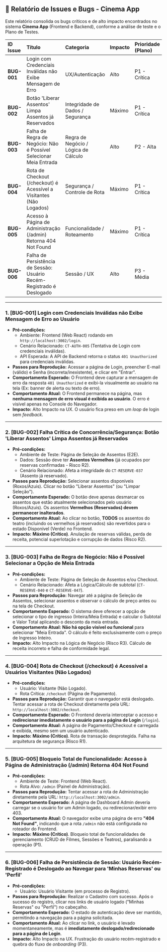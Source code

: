 ## 🐞 Relatório de Issues e Bugs - Cinema App

Este relatório consolida os bugs críticos e de alto impacto encontrados no sistema **Cinema App** (Frontend e Backend), conforme a análise de teste e o Plano de Testes.

| ID Issue | Título | Categoria | Impacto | Prioridade (Plano) | Cenário Relacionado |
| :--- | :--- | :--- | :--- | :--- | :--- |
| **BUG-001** | Login com Credenciais Inválidas não Exibe Mensagem de Erro | UX/Autenticação | Alto | P1 - Crítica | CT-AUTH-005 |
| **BUG-002** | Botão 'Liberar Assentos' Limpa Assentos já Reservados | Integridade de Dados / Segurança | Máximo | P1 - Crítica | Afeta CT-RESERVE-037 |
| **BUG-003** | Falha de Regra de Negócio: Não é Possível Selecionar Meia Entrada | Regra de Negócio / Lógica de Cálculo | Alto | P2 - Alta | CT-RESERVE-040 |
| **BUG-004** | Rota de Checkout (/checkout) é Acessível a Visitantes (Não Logados) | Segurança / Controle de Rota | Máximo | P1 - Crítica | Afeta CT-AUTH-006 |
| **BUG-005** | Acesso à Página de Administração (/admin) Retorna 404 Not Found | Funcionalidade / Roteamento | Máximo | P1 - Crítica | Afeta CT-ADMIN-053 |
| **BUG-006** | Falha de Persistência de Sessão: Usuário Recém-Registrado é Deslogado | Sessão / UX | Alto | P3 - Média | CT-AUTH-006 |

---

### **1. [BUG-001] Login com Credenciais Inválidas não Exibe Mensagem de Erro ao Usuário**

* **Pré-condições:**
    * Ambiente: Frontend (Web React) rodando em `http://localhost:3002/login`.
    * Cenário Relacionado: `CT-AUTH-005` (Tentativa de Login com credenciais inválidas).
    * API Esperada: A API de Backend retorna o status `401 Unauthorized` para credenciais inválidas.
* **Passos para Reprodução:** Acessar a página de Login, preencher E-mail (válido) e Senha (incorreta/inexistente), e clicar em "Entrar".
* **Comportamento Esperado:** O Frontend deve capturar a mensagem de erro da resposta `401 Unauthorized` e exibi-la visualmente ao usuário na tela (Ex: banner de alerta ou texto de erro).
* **Comportamento Atual:** O Frontend permanece na página, mas **nenhuma mensagem de erro visual é exibida ao usuário**. O erro é visível apenas no Console do Navegador.
* **Impacto:** Alto Impacto na UX. O usuário fica preso em um *loop* de login sem *feedback*.

---

### **2. [BUG-002] Falha Crítica de Concorrência/Segurança: Botão 'Liberar Assentos' Limpa Assentos já Reservados**

* **Pré-condições:**
    * Ambiente de Teste: Página de Seleção de Assentos (E2E).
    * Dados: Sessão deve ter **Assentos Vermelhos** (já ocupados por reservas confirmadas - Risco R2).
    * Cenário Relacionado: Afeta a integridade do `CT-RESERVE-037` (Assento já reservado).
* **Passos para Reprodução:** Selecionar assentos disponíveis (Roxos/Azuis). Clicar no botão "Liberar Assentos" (ou "Limpar Seleção").
* **Comportamento Esperado:** O botão deve apenas desmarcar os assentos que estão atualmente selecionados pelo usuário (Roxos/Azuis). Os assentos **Vermelhos (Reservados) devem permanecer inalterados**.
* **Comportamento Atual:** Ao clicar no botão, **TODOS** os assentos do teatro (incluindo os vermelhos já reservados) são revertidos para o estado Disponível (Verde) no Frontend.
* **Impacto:** **Máximo (Crítico)**. Anulação de reservas válidas, perda de receita, potencial superlotação e corrupção de dados (Risco R2).

---

### **3. [BUG-003] Falha de Regra de Negócio: Não é Possível Selecionar a Opção de Meia Entrada**

* **Pré-condições:**
    * Ambiente de Teste: Página de Seleção de Assentos e/ou Checkout.
    * Cenário Relacionado: Afeta a Lógica/Cálculo de subtotal (`CT-RESERVE-040` e `CT-RESERVE-047`).
* **Passos para Reprodução:** Navegar até a página de Seleção de Assentos, selecionar assentos e observar o cálculo de preço antes ou na tela de Checkout.
* **Comportamento Esperado:** O sistema deve oferecer a opção de selecionar o tipo de ingresso (Inteira/Meia Entrada) e calcular o Subtotal e Valor Total aplicando o desconto da meia entrada.
* **Comportamento Atual:** **Não há opção visível ou funcional** para selecionar "Meia Entrada". O cálculo é feito exclusivamente com o preço de Ingresso Inteiro.
* **Impacto:** Alto Impacto na Lógica de Negócio (Risco R3). Cálculo de receita incorreto e falha de conformidade legal.

---

### **4. [BUG-004] Rota de Checkout (/checkout) é Acessível a Usuários Visitantes (Não Logados)**

* **Pré-condições:**
    * Usuário: Visitante (Não Logado).
    * Rota Crítica: `/checkout` (Página de Pagamento).
* **Passos para Reprodução:** Garantir que o navegador está deslogado. Tentar acessar a rota de Checkout diretamente pela URL: `http://localhost:3002/checkout`.
* **Comportamento Esperado:** O Frontend deveria interceptar o acesso e **redirecionar imediatamente o usuário para a página de Login** (`/login`).
* **Comportamento Atual:** A página de Pagamento/Checkout é carregada e exibida, mesmo sem um usuário autenticado.
* **Impacto:** **Máximo (Crítico)**. Rota de transação desprotegida. Falha na arquitetura de segurança (Risco R1).

---

### **5. [BUG-005] Bloqueio Total de Funcionalidade: Acesso à Página de Administração (/admin) Retorna 404 Not Found**

* **Pré-condições:**
    * Ambiente de Teste: Frontend (Web React).
    * Rota Alvo: `/admin` (Painel de Administração).
* **Passos para Reprodução:** Tentar acessar a rota de Administração diretamente pela URL: `http://localhost:3002/admin`.
* **Comportamento Esperado:** A página de Dashboard Admin deveria carregar se o usuário for um Admin logado, ou redirecionar/exibir erro 403.
* **Comportamento Atual:** O navegador exibe uma página de erro **"404 Not Found"**, indicando que a rota `/admin` não está configurada no roteador do Frontend.
* **Impacto:** **Máximo (Crítico)**. Bloqueio total de funcionalidades de gerenciamento (CRUD de Filmes, Sessões e Teatros), paralisando a operação (P1).

---

### **6. [BUG-006] Falha de Persistência de Sessão: Usuário Recém-Registrado é Deslogado ao Navegar para 'Minhas Reservas' ou 'Perfil'**

* **Pré-condições:**
    * Usuário: Usuário Visitante (em processo de Registro).
* **Passos para Reprodução:** Realizar o Cadastro com sucesso. Após o sucesso do registro, clicar nos links de usuário logado ("Minhas Reservas" ou "Perfil") no cabeçalho.
* **Comportamento Esperado:** O estado de autenticação deve ser mantido, permitindo a navegação para a página solicitada.
* **Comportamento Atual:** Ao clicar no link, o usuário é levado momentaneamente, mas é **imediatamente deslogado/redirecionado para a página de Login**.
* **Impacto:** Alto Impacto na UX. Frustração do usuário recém-registrado e quebra do fluxo de *onboarding* (P3).
